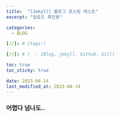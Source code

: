 ```yaml
---
title:  "[Jekyll] 블로그 포스팅 테스트"
excerpt: "업로드 확인용"

categories:
  - BLOG

[//]: # (tags:)

[//]: # (  - [Blog, jekyll, Github, Git])

toc: true
toc_sticky: true

date: 2023-04-14
last_modified_at: 2023-04-14
---
```

### 어렵다 넘나도..